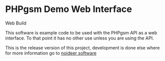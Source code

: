 # PHPgsm Demo Web Interface
Web Build
<p>This software is example code to be used with the PHPgsm API as a web interface. To that point it has no other use unless you are using the API.</p>
<p>This is the release version of this project, development is done else where for more information go to <a href="https://noideersoftware.co.uk">noideer software</a></p>
